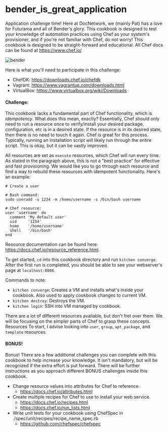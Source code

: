 # bender_is_great_application

Application challenge time!  Here at DocNetwork, we (mainly Pat) has a love for
Futurama and all of Bender's glory.  This cookbook is designed to test your
knowledge of automation practices using Chef as your system's provisioner, and
if you're not familiar with Chef, do not worry!  This cookbook is designed to be
straight-forward and educational.  All Chef docs can be found at
https://www.chef.io/

![bender](https://www.reactiongifs.us/wp-content/uploads/2016/04/remember_me_futurama.gif)

Here is what you'll need to participate in this challenge:

- ChefDK:  https://downloads.chef.io/chefdk
- Vagrant: https://www.vagrantup.com/downloads.html
- VirtualBox: https://www.virtualbox.org/wiki/Downloads

#### Challenge:
This cookbook lacks a fundamental part of Chef functionality, which is
_idempotency_.  What does this mean, exactly?  Essentially, Chef should only need to
run a resource once to verify/install your desired package, configuration, etc
is in a desired state.  If the resource is in its desired state, then there is
no need to touch it again.  Chef is great for this process.  Typically, running
an installation script will likely run through the entire script.  This is okay,
but it can be vastly improved.

All resources are set as `execute` resources, which Chef will run every time.
As stated in the paragraph above, this is not a "best practice" for effective and
fast provisioning.  We would like you to go through each resource and find a way
to rebuild these resources with idempotent functionality.  Here's an example:

```
# Create a user

# Bash command:
sudo useradd -u 1234 -m /home/username -s /bin/bash username

# Chef resource:
user 'username' do
  comment 'My default user'
  uid     '1234'
  home    '/home/username'
  shell   '/bin/bash'
end
```

Resource documentation can be found here: https://docs.chef.io/resource_reference.html.

To get started, `cd` into this cookbook directory and run `kitchen converge`.  After the first run
is completed, you should be able to see your webserver's page at `localhost:8080`.  

Commands to note:

- `kitchen converge`: Creates a VM and installs what's inside your cookbook.  Also used to apply cookbook changes to current VM.
- `kitchen destroy`: Destroys the VM.
- `kitchen login`: SSH into VM managed by cookbook.

There are a lot of different resources available, but don't fret over them.  We
will be focusing on the simpler parts of Chef to grasp these concepts. Resources
To start, I advise looking into `user`, `group`, `apt_package`, and `template` resources.

#### BONUS!

Bonus!  There are a few additional challenges you can complete
with this cookbook to help increase your knowledge.  It isn't mandatory, but will
be recognized if the extra effort is put forward.  There will be further
instructions as you approach different BONUS challenges inside this cookbook.

- Change resource values into attributes for Chef to reference.
  - https://docs.chef.io/attributes.html
- Create multiple recipes for Chef to use to install your web service.
  - https://docs.chef.io/recipes.html
  - https://docs.chef.io/run_lists.html
- Write unit tests for your cookbook using ChefSpec in ./spec/unit/recipes/recipe_name_spec.rb
  - https://github.com/chefspec/chefspec
